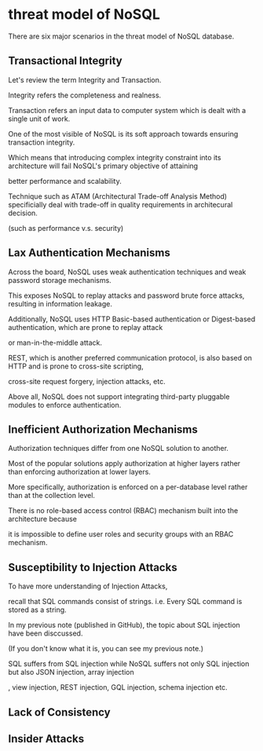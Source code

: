 # threat model of NoSQL
There are six major scenarios in the threat model of NoSQL database.

## Transactional Integrity
Let's review the term Integrity and Transaction.

Integrity refers the completeness and realness.

Transaction refers an input data to computer system which is dealt with a single unit of work.

One of the most visible of NoSQL is its soft approach towards ensuring transaction integrity. 

Which means that introducing complex integrity constraint into its architecture will fail NoSQL's primary objective of attaining

better performance and scalability.

Technique such as ATAM (Architectural Trade-off Analysis Method) specificially deal with trade-off in quality requirements in architecural decision.

(such as performance v.s. security)

## Lax Authentication Mechanisms
Across the board, NoSQL uses weak authentication techniques and weak password storage mechanisms. 

This exposes NoSQL to replay attacks and password brute force attacks, resulting in information leakage. 

Additionally, NoSQL uses HTTP Basic-based authentication or Digest-based authentication, which are prone to replay attack 

or man-in-the-middle attack.

REST, which is another preferred communication protocol, is also based on HTTP and is prone to cross-site scripting, 

cross-site request forgery, injection attacks, etc.

Above all, NoSQL does not support integrating third-party pluggable modules to enforce authentication. 

## Inefficient Authorization Mechanisms

Authorization techniques differ from one NoSQL solution to another. 

Most of the popular solutions apply authorization at higher layers rather than enforcing authorization at lower layers. 

More specifically, authorization is enforced on a per-database level rather than at the collection level.  

There is no role-based access control (RBAC) mechanism built into the architecture because 

 it is impossible to define user roles and security groups with an RBAC mechanism.

## Susceptibility to Injection Attacks
To have more understanding of Injection Attacks,

recall that SQL commands consist of strings. i.e. Every SQL command is stored as a string.

In my previous note (published in GitHub), the topic about SQL injection have been disccussed.

(If you don't know what it is, you can see my previous note.)

SQL suffers from SQL injection while NoSQL suffers not only SQL injection but also JSON injection, array injection

, view injection, REST injection, GQL injection, schema injection etc. 

## Lack of Consistency
## Insider Attacks
